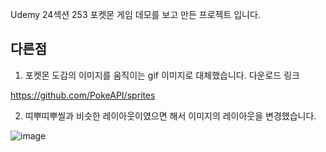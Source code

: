 Udemy 24섹션 253 포켓몬 게임 데모를 보고 만든 프로젝트 입니다.


다른점
----

1. 포켓몬 도감의 이미지를 움직이는 gif 이미지로 대체했습니다.
다운로드 링크

https://github.com/PokeAPI/sprites


2. 띠뿌띠뿌씰과 비슷한 레이아웃이였으면 해서 이미지의 레이아웃을 변경했습니다.

![image](https://user-images.githubusercontent.com/28006318/161971559-2f611a40-5d4e-4dae-83be-78f5a955cd74.png)



